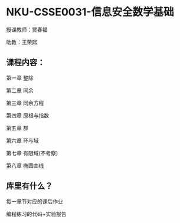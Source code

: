 # NKU-CSSE0031-信息安全数学基础
授课教师：贾春福

助教：王荣熙

## 课程内容：
第一章 整除

第二章 同余

第三章 同余方程

第四章 原根与指数

第五章 群

第六章 环与域

第七章 有限域(不考察)

第八章 椭圆曲线

## 库里有什么？
每一章节对应的课后作业

编程练习的代码+实验报告



